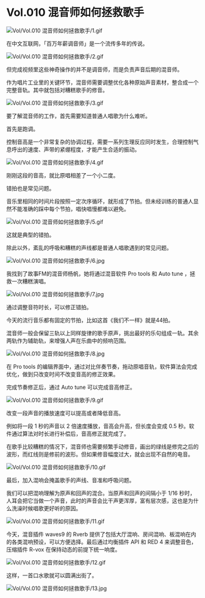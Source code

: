 # Vol.010 混音师如何拯救歌手

![Vol/Vol.010 混音师如何拯救歌手/1.gif](https://cdn.jsdelivr.net/gh/ipaperclip-icu/static/image/文字稿/Vol/Vol.010%20混音师如何拯救歌手/1.gif)

在中文互联网，「百万年薪调音师」是一个流传多年的传说。

![Vol/Vol.010 混音师如何拯救歌手/2.gif](https://cdn.jsdelivr.net/gh/ipaperclip-icu/static/image/文字稿/Vol/Vol.010%20混音师如何拯救歌手/2.gif)

但完成视频里这些神奇操作的并不是调音师，而是负责声音后期的混音师。

作为唱片工业里的关键环节，混音师需要调整优化各种原始声音素材，整合成一个完整音轨。其中就包括对糟糕歌手的修音。

![Vol/Vol.010 混音师如何拯救歌手/3.gif](https://cdn.jsdelivr.net/gh/ipaperclip-icu/static/image/文字稿/Vol/Vol.010%20混音师如何拯救歌手/3.gif)

要了解混音师的工作，首先需要知道普通人唱歌为什么难听。

首先是跑调。

控制音高是一个非常复杂的协调过程，需要一系列生理反应同时发生，合理控制气息呼出的速度、声带的紧绷程度，才能产生合适的振动。

![Vol/Vol.010 混音师如何拯救歌手/4.gif](https://cdn.jsdelivr.net/gh/ipaperclip-icu/static/image/文字稿/Vol/Vol.010%20混音师如何拯救歌手/4.gif)

刚刚这段的音高，就比原唱相差了一个小二度。

错拍也是常见问题。

音乐里相同的时间片段按照一定次序循环，就形成了节拍。但未经训练的普通人显然不能准确的踩中每个节拍，唱快唱慢都难以避免。

![Vol/Vol.010 混音师如何拯救歌手/5.gif](https://cdn.jsdelivr.net/gh/ipaperclip-icu/static/image/文字稿/Vol/Vol.010%20混音师如何拯救歌手/5.gif)

这就是典型的错拍。

除此以外，紊乱的呼吸和糟糕的声线都是普通人唱歌遇到的常见问题。

![Vol/Vol.010 混音师如何拯救歌手/6.jpg](https://cdn.jsdelivr.net/gh/ipaperclip-icu/static/image/文字稿/Vol/Vol.010%20混音师如何拯救歌手/6.jpg)

我找到了故事FM的混音师杨帆，她将通过混音软件 Pro tools 和 Auto tune ，拯救一次糟糕演唱。

![Vol/Vol.010 混音师如何拯救歌手/7.jpg](https://cdn.jsdelivr.net/gh/ipaperclip-icu/static/image/文字稿/Vol/Vol.010%20混音师如何拯救歌手/7.jpg)

通过调整音符时长，可以修正错拍。

今天的流行音乐都有固定的节拍，比如这首《我们不一样》就是44拍。

混音师一般会保留三轨以上同样旋律的歌手原声，挑出最好的乐句组成一轨。其余两轨作为辅助轨，来增强人声在乐曲中的频响范围。

![Vol/Vol.010 混音师如何拯救歌手/8.jpg](https://cdn.jsdelivr.net/gh/ipaperclip-icu/static/image/文字稿/Vol/Vol.010%20混音师如何拯救歌手/8.jpg)

在 Pro tools 的编辑界面中，通过对比伴奏节奏，拖动原唱音轨，软件算法会完成优化，做到只改变时间不改变音高的修正效果。

完成节奏修正后，通过 Auto tune 可以完成音高修正。

![Vol/Vol.010 混音师如何拯救歌手/9.gif](https://cdn.jsdelivr.net/gh/ipaperclip-icu/static/image/文字稿/Vol/Vol.010%20混音师如何拯救歌手/9.gif)

改变一段声音的播放速度可以提高或者降低音高。

例如将一段 1 秒的声音以 2 倍速度播放，音高会升高，但长度会变成 0.5 秒。软件通过算法对时长进行补偿后，音高修正就完成了。

在歌手比较糟糕的情况下，混音师也需要频繁手动修音，画出的绿线是修完之后的波形，而红线则是修前的波形。但如果修音幅度过大，就会出现不自然的电音。

![Vol/Vol.010 混音师如何拯救歌手/10.gif](https://cdn.jsdelivr.net/gh/ipaperclip-icu/static/image/文字稿/Vol/Vol.010%20混音师如何拯救歌手/10.gif)

最后，加入混响会掩盖歌手的声线、音准和呼吸问题。

我们可以把混响理解为原声和回声的混合。当原声和回声的间隔小于 1/16 秒时，人耳会把它当做一个声音，此时的声音会比干声更浑厚，富有层次感，这也是为什么洗澡时候唱歌更好听的原因。

![Vol/Vol.010 混音师如何拯救歌手/11.gif](https://cdn.jsdelivr.net/gh/ipaperclip-icu/static/image/文字稿/Vol/Vol.010%20混音师如何拯救歌手/11.gif)

今天，混音插件 waves9 的 Rverb 提供了包括大厅混响、房间混响、板混响在内的各类混响预设，可以方便选择。最后通过均衡插件 API 和 RED 4 来调整音色，压缩插件 R-vox 在保持动态的前提下统一响度。

![Vol/Vol.010 混音师如何拯救歌手/12.gif](https://cdn.jsdelivr.net/gh/ipaperclip-icu/static/image/文字稿/Vol/Vol.010%20混音师如何拯救歌手/12.gif)

这样，一首口水歌就可以圆满出街了。

![Vol/Vol.010 混音师如何拯救歌手/13.jpg](https://cdn.jsdelivr.net/gh/ipaperclip-icu/static/image/文字稿/Vol/Vol.010%20混音师如何拯救歌手/13.jpg)

